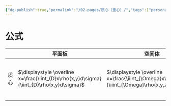 ```yaml
---
{"dg-publish":true,"permalink":"/02-pages/质心（重心）/","tags":["personal/blog","高等数学","概念"]}
---
```


# 公式

|     | 平面板                                                                                      | 空间体                                                                                            | 曲线                                                                                     | 曲面                                                                                           |
| --- | ---------------------------------------------------------------------------------------- | ---------------------------------------------------------------------------------------------- | -------------------------------------------------------------------------------------- | -------------------------------------------------------------------------------------------- |
| 质心  | $\displaystyle \overline x=\frac{\iint_{D}x\rho(x,y)d\sigma}{\iint_{D}\rho(x,y)d\sigma}$ | $\displaystyle \overline x=\frac{\iiint_{\Omega}x\rho(x,y,z)dv}{\iiint_{\Omega}\rho(x,y,z)dv}$ | $\displaystyle \overline x=\frac{\int_{C} x\rho(x,y,z)ds}{\int_{C}\rho(x,y,z)  \, ds}$ | $\displaystyle \overline x=\frac{\iint_{\Sigma}x\rho(x,y,z)dS}{\iint_{\Sigma}\rho(x,y,z)dS}$ |
|     |                                                                                          |                                                                                                |                                                                                        |                                                                                              |
